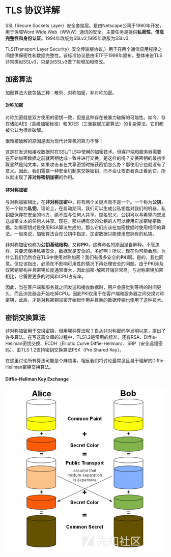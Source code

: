 # TLS 协议详解

SSL (Secure Sockets Layer）安全套接层。是由Netscape公司于1990年开发，用于保障Word Wide Web（WWW）通讯的安全。主要任务是提供**私密性，信息完整性和身份认证**。1994年改版为SSLv2,1995年改版为SSLv3.

TLS(Transport Layer Security）安全传输层协议,）用于在两个通信应用程序之间提供保密性和数据完整性。该标准协议是由IETF于1999年颁布，整体来说TLS非常类似SSLv3，只是对SSLv3做了些增加和修改。



## 加密算法

加密算法大致包括三种：散列、对称加密，非对称加密。



#### 对称加密

对称加密就是双方使用的密钥一致，但是这种存在被暴力破解的可能性。如今，存在诸如AES（高级加密标准）和3DES（三重数据加密算法）的复杂算法。它们都被公认为很难破解。

很难被破解的原因是因为现代计算机的算力不够！

这是在发送和接收数据时在SSL/TLS中使用的加密技术。但客户端和服务器需要在开始加密数据之前就密钥达成一致并进行交换，是这样的吗？交换密钥的最初步骤显然是纯文本。如果攻击者在共享密钥时捕获密钥怎么办？那使用它也就没有了意义。因此，我们需要一种安全机制来交换密钥，而不会让攻击者真正看到它。所以就出现了**非对称密钥加密**的作用。



#### 非对称加密

与对称加密相比，在**非对称加密**中，将有两个关键点而不是一个。一个称为**公钥**，另一个称为**私钥**。理论上，在启动期间，我们可以生成公私钥匙对我们的机器。私钥应保存在安全的地方，绝不应与任何人共享。顾名思义，公钥可以与希望向您发送加密文本的任何人共享。现在，那些拥有您的公钥的人可以使用它加密秘密数据。如果密钥对是使用RSA算法生成的，那么它们应该在加密数据时使用相同的算法。一般来说，加密算法会在公钥中指定，加密数据只能使用您拥有的私钥。

非对称加密也称为**公钥基础结构**，又称**PKI**，这样命名的原因是自解释。不管怎样，只要您保持私钥安全，数据就是安全的。多好啊！所以，现在你可能会想，为什么我们仍然会在TLS中使用对称加密？我们有很多安全的**PKI**啊。是的，我也同意。但应该指出，必须在不影响可用性的情况下再处理安全的问题。由于PKI涉及双密钥架构并且密钥长度通常很大，因此加密-解密开销非常高。与对称密钥加密相比，它需要更多的时间和CPU占有率。

因此，当在客户端和服务器之间发送和接收数据时，用户会感觉到等待的时间更久，而且浏览器会开始吃掉CPU。因此PKI仅用于在客户端和服务器之间交换对称密钥，此后，才是对称密钥加密开始起作用并且新的数据传输也使用了这种技术。



## 密钥交换算法

非对称加密用于交换密钥，但用哪种算法呢？自从非对称密码学发明以来，提出了许多算法。在写这篇文章的过程中，TLS1.2是常用的标准，还有RSA、Diffie-Hellman密钥交换、ECDH（Elliptic Curve Diffie-Hellman）、SRP（安全远程密码）、由TLS 1.2支持密钥交换算法PSK（Pre Shared Key）。

在这里讨论所有算法可能是个麻烦事，相反我们将讨论最常见且易于理解的Diffie-Hellman密钥交换算法。



#### Diffie-Hellman Key Exchange

![image-20201126180248489](../../../resource/image-20201126180248489.png)

















